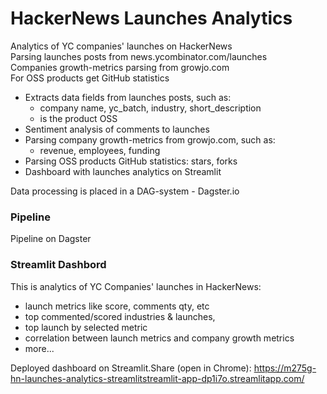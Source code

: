 # HackerNews Launches Analytics
Analytics of YC companies' launches on HackerNews  
Parsing launches posts from news.ycombinator.com/launches  
Companies growth-metrics parsing from growjo.com  
For OSS products get GitHub statistics

- Extracts data fields from launches posts, such as: 
  - company name, yc_batch, industry, short_description
  - is the product OSS
- Sentiment analysis of comments to launches
- Parsing company growth-metrics from growjo.com, such as:
  - revenue, employees, funding
- Parsing OSS products GitHub statistics: stars, forks  
- Dashboard with launches analytics on Streamlit

Data processing is placed in a DAG-system - Dagster.io

### Pipeline
Pipeline on Dagster  

### Streamlit Dashbord
This is analytics of YC Companies' launches in HackerNews: 
- launch metrics like score, comments qty, etc
- top commented/scored industries & launches, 
- top launch by selected metric
- correlation between launch metrics and company growth metrics
- more...  

Deployed dashboard on Streamlit.Share (open in Chrome): https://m275g-hn-launches-analytics-streamlitstreamlit-app-dp1i7o.streamlitapp.com/

